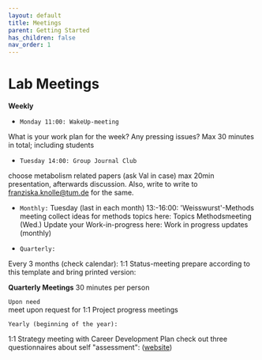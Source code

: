 ```yaml
---
layout: default
title: Meetings
parent: Getting Started
has_children: false
nav_order: 1
---
```


# Lab Meetings

**Weekly** 

- ``Monday 11:00: WakeUp-meeting`` 

What is your work plan for the week? 
Any pressing issues? 
Max 30 minutes in total; including students 

 

- ``Tuesday 14:00: Group Journal Club`` 

choose metabolism related papers (ask Val in case) 
max 20min presentation, afterwards discussion. Also, write to write to  <franziska.knolle@tum.de> for the same.

 

- ``Monthly:`` 
Tuesday (last in each month) 13:-16:00: 'Weisswurst'-Methods meeting  collect ideas for methods topics here: Topics Methodsmeeting (Wed.) 
Update your Work-in-progress here: Work in progress updates (monthly) 

 

 
- ``Quarterly:`` 

Every 3 months (check calendar): 1:1 Status-meeting prepare according to this template and bring printed version: 

**Quarterly Meetings** 
30 minutes per person 

  

``Upon need``  
meet upon request for 1:1 Project progress meetings 

  

``Yearly (beginning of the year):``  

1:1 Strategy meeting with Career Development Plan 
check out three questionnaires about self "assessment":  ([website](https://myidp.sciencecareers.org/)) 
